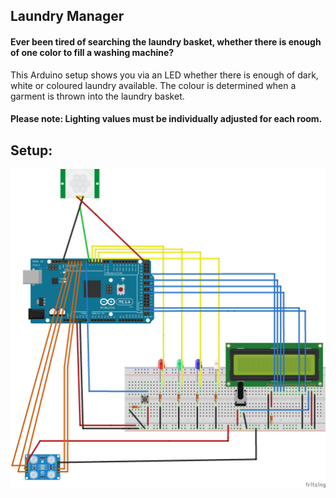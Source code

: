 ## Laundry Manager

#### Ever been tired of searching the laundry basket, whether there is enough of one color to fill a washing machine?

This Arduino setup shows you via an LED whether there is enough of dark, white or coloured laundry available.
The colour is determined when a garment is thrown into the laundry basket.

#### Please note: Lighting values must be individually adjusted for each room.

## Setup:
![alt text](https://github.com/TouhKa/laundryManager/blob/master/fritzing/setup.png)
